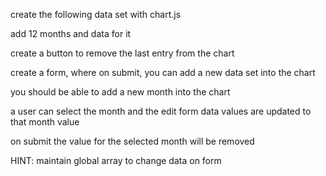 create the following data set with chart.js

add 12 months and data for it

create a button to remove the last entry from the chart

create a form, where on submit, you can add a new data set into the chart

you should be able to add a new month into the chart

a user can select the month and the edit form data values are updated to that month value

on submit the value for the selected month will be removed

HINT: maintain global array to change data on form